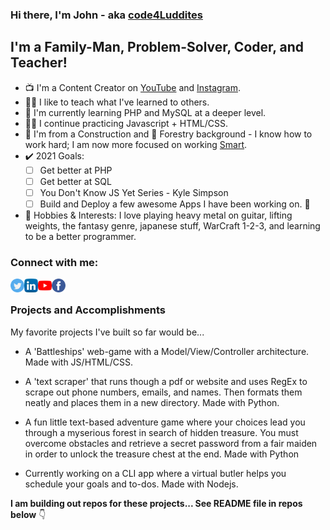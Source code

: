 <!-- Github Profile - update projects, sych latest blog posts and YT vids -->

### Hi there, I'm John - aka [code4Luddites](https://www.youtube.com/channel/UCQFaF3k36gREt5hA7BmCjpQ?view_as=subscriber) 

## I'm a Family-Man, Problem-Solver, Coder, and Teacher!

- 📺 I'm a Content Creator on [YouTube](https://www.youtube.com/channel/UCQFaF3k36gREt5hA7BmCjpQ?view_as=subscriber/) and [Instagram](https://www.instagram.com/code4luddites/).
- 👨‍🏫 I like to teach what I've learned to others.
- 📖 I'm currently learning PHP and MySQL at a deeper level.
- ✍🏻 I continue practicing Javascript + HTML/CSS.
- 👷 I'm from a Construction and 🌳 Forestry background - I know how to work hard; I am now more focused on working <u>Smart</u>.
- ✔️ 2021 Goals:</br> 
    - [ ] Get better at PHP
    - [ ] Get better at SQL
    - [ ] You Don't Know JS Yet Series - Kyle Simpson</br>
    - [ ] Build and Deploy a few awesome Apps I have been working on. 🤩 
- 🎸 Hobbies & Interests: I love playing heavy metal on guitar, lifting weights, the fantasy genre, japanese stuff, WarCraft 1-2-3, and learning to be a better programmer.


<!--  put social contacts here -->
### Connect with me:

[<img align="left" alt="twitter" width="22px" src="twitter.png">](https://twitter.com/john_mckirdy)
[<img align="left" alt="linkedIn" width="22px" src="linkedin.png">](https://www.linkedin.com/in/john-mckirdy-a342861b8/?trk=people-guest_people_search-card&originalSubdomain=ca)
[<img align="left" alt="youTube" width="22px" src="youtube.png">](https://www.youtube.com/channel/UCQFaF3k36gREt5hA7BmCjpQ?view_as=subscriber)
[<img align="left" alt="facebook" width="22px" src="facebook.png">](https://www.facebook.com/johnsblog.org)
</br>

<!-- projects obviously -->
### Projects and Accomplishments

My favorite projects I've built so far would be...

- A 'Battleships' web-game with a Model/View/Controller architecture. Made with JS/HTML/CSS.

- A 'text scraper' that runs though a pdf or website and uses RegEx to scrape out phone numbers, emails, and names. Then formats them neatly and places them in a new directory. Made with Python.

- A fun little text-based adventure game where your choices lead you through a myserious forest in search of hidden treasure. You must overcome obstacles and retrieve a secret password from a fair maiden in order to unlock the treasure chest at the end. Made with Python

- Currently working on a CLI app where a virtual butler helps you schedule your goals and to-dos. Made with Nodejs.

**I am building out repos for these projects... 
See README file in repos below** 👇

<br/>
<br/>